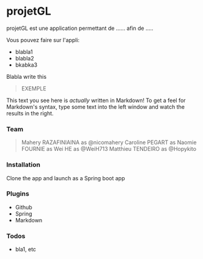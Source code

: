 # projetGL


projetGL est une application permettant de ...... afin de ..... 


Vous pouvez faire sur l'appli:
  - blabla1
  - blabla2
  - bkabka3

Blabla write this  

> EXEMPLE

This text you see here is *actually* written in Markdown! To get a feel for Markdown's syntax, type some text into the left window and watch the results in the right.

### Team
> Mahery RAZAFINIAINA as @nicomahery
> Caroline PEGART as 
> Naomie FOURNIE as 
> Wei HE as @WeiH713
> Matthieu TENDEIRO as @Hopykito

### Installation

Clone the app and launch as a Spring boot app

### Plugins

* Github
* Spring
* Markdown


### Todos

 - bla1, etc
